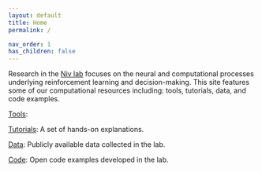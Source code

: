 ```yaml
---
layout: default
title: Home
permalink: /

nav_order: 1
has_children: false
---
```


Research in the [Niv lab](https://nivlab.princeton.edu/) focuses on the neural and computational processes underlying reinforcement learning and decision-making. This site features some of our computational resources including: tools, tutorials, data, and code examples.


[Tools](/tools):

[Tutorials](/tutorials): A set of hands-on explanations.  

[Data](/data): Publicly available data collected in the lab.

[Code](/code): Open code examples developed in the lab.
